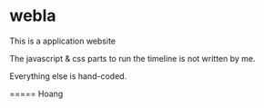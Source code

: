 webla
=====
This is a application website

The javascript & css parts to run the timeline is not written by me.

Everything else is hand-coded.

=====
Hoang
